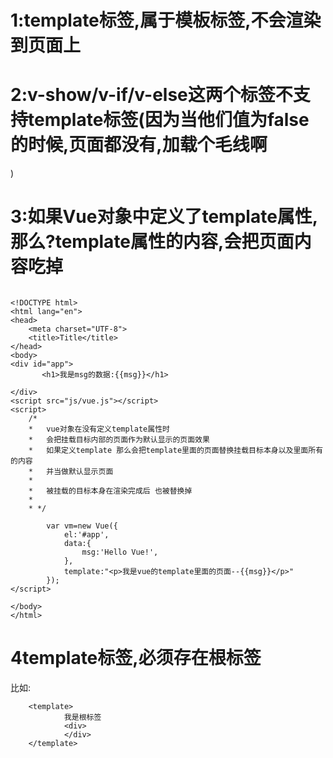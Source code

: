 # 1:template标签,属于模板标签,不会渲染到页面上

# 2:v-show/v-if/v-else这两个标签不支持template标签(因为当他们值为false的时候,页面都没有,加载个毛线啊

)

# 3:如果Vue对象中定义了template属性,那么?template属性的内容,会把页面内容吃掉

```

<!DOCTYPE html>
<html lang="en">
<head>
    <meta charset="UTF-8">
    <title>Title</title>
</head>
<body>
<div id="app">
       <h1>我是msg的数据:{{msg}}</h1>

</div>
<script src="js/vue.js"></script>
<script>
    /*
    *   vue对象在没有定义template属性时
    *   会把挂载目标内部的页面作为默认显示的页面效果
    *   如果定义template 那么会把template里面的页面替换挂载目标本身以及里面所有的内容
    *   并当做默认显示页面
    *
    *   被挂载的目标本身在渲染完成后 也被替换掉
    *
    * */

        var vm=new Vue({
            el:'#app',
            data:{
                msg:'Hello Vue!',
            },
            template:"<p>我是vue的template里面的页面--{{msg}}</p>"
        });
</script>

</body>
</html>
```

# 4template标签,必须存在根标签

比如:

		<template>
		    	我是根标签
		    	<div>
		    	</div>
		</template>

